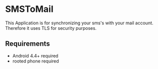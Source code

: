 # SMSToMail
This Application is for synchronizing your sms's with your mail account. Therefore it uses TLS for security purposes.

## Requirements
- Android 4.4+ required
- rooted phone required


